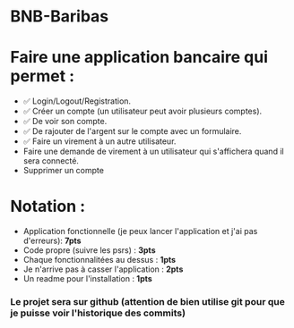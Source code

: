 # BNB-Baribas

# Faire une application bancaire qui permet :


- :white_check_mark: Login/Logout/Registration.
- :white_check_mark: Créer un compte (un utilisateur peut avoir plusieurs comptes).
- :white_check_mark: De voir son compte.
- :white_check_mark: De rajouter de l'argent sur le compte avec un formulaire.
- :white_check_mark: Faire un virement à un autre utilisateur.
- Faire une demande de virement à un utilisateur qui s'affichera quand il sera connecté.
- Supprimer un compte


# Notation :

- Application fonctionnelle (je peux lancer l'application et j'ai pas d'erreurs): **7pts**
- Code propre (suivre les psrs) : **3pts**
- Chaque fonctionnalitées au dessus : **1pts**
- Je n'arrive pas à casser l'application : **2pts**
- Un readme pour l'installation : **1pts**

### Le projet sera sur github (attention de bien utilise git pour que je puisse voir l'historique des commits)
